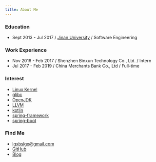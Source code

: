```yaml
---
title: About Me
---
```


### Education
- Sept 2013 - Jul 2017 / [Jinan University](https://english.jnu.edu.cn/) / Software Engineering

### Work Experience
- Nov 2016 - Feb 2017 / Shenzhen Binxun Technology Co., Ltd. / Intern
- Jul 2017 - Feb 2019 / China Merchants Bank Co., Ltd / Full-time

### Interest
- [Linux Kernel](https://www.kernel.org/)
- [glibc](https://www.gnu.org/software/libc)
- [OpenJDK](https://openjdk.java.net/)
- [LLVM](https://llvm.org/)
- [kotlin](https://github.com/JetBrains/kotlin)
- [spring-framework](https://github.com/spring-projects/spring-framework)
- [spring-boot](https://github.com/spring-projects/spring-boot)

### Find Me
- [lgxbslgx@gmail.com](lgxbslgx@gmail.com)
- [GitHub](https://github.com/lgxbslgx)
- [Blog](https://blog.prankdiary.com)
